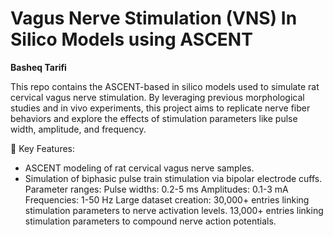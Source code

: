 # Vagus Nerve Stimulation (VNS) In Silico Models using ASCENT
__Basheq Tarifi__

This repo contains the ASCENT-based in silico models used to simulate rat cervical vagus nerve stimulation. By leveraging previous morphological studies and in vivo experiments, this project aims to replicate nerve fiber behaviors and explore the effects of stimulation parameters like pulse width, amplitude, and frequency.

🌟 Key Features:
* ASCENT modeling of rat cervical vagus nerve samples.
* Simulation of biphasic pulse train stimulation via bipolar electrode cuffs.
    Parameter ranges:
        Pulse widths: 0.2-5 ms
        Amplitudes: 0.1-3 mA
        Frequencies: 1-50 Hz
    Large dataset creation:
        30,000+ entries linking stimulation parameters to nerve activation levels.
        13,000+ entries linking stimulation parameters to compound nerve action potentials.
